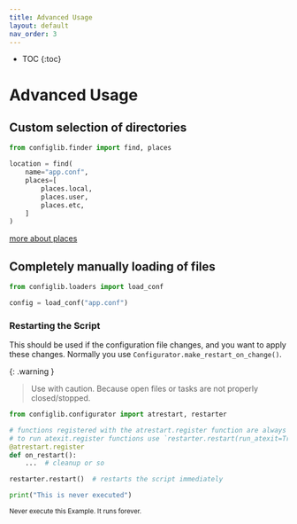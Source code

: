 ```yaml
---
title: Advanced Usage
layout: default
nav_order: 3
---
```


* TOC
{:toc}

# Advanced Usage

## Custom selection of directories

```python
from configlib.finder import find, places

location = find(
    name="app.conf",
    places=[
        places.local,
        places.user,
        places.etc,
    ]
)
```

[more about places](../references/finder#places)

## Completely manually loading of files

```python
from configlib.loaders import load_conf

config = load_conf("app.conf")
```

### Restarting the Script

This should be used if the configuration file changes, and you want to apply these changes.
Normally you use `Configurator.make_restart_on_change()`.

{: .warning }
> Use with caution. Because open files or tasks are not properly closed/stopped.

```python
from configlib.configurator import atrestart, restarter

# functions registered with the atrestart.register function are always called in restart
# to run atexit.register functions use `restarter.restart(run_atexit=True)`
@atrestart.register
def on_restart():
    ...  # cleanup or so

restarter.restart()  # restarts the script immediately

print("This is never executed")
```
<small>Never execute this Example. It runs forever.<small>
